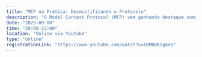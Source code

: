```yaml
---
title: "MCP na Prática: Desmistificando o Protocolo"
description: "O Model Context Protocol (MCP) vem ganhando destaque como uma forma prática e eficiente de conectar ferramentas, dados e fluxos de trabalho em aplicações modernas. Mas como ele realmente funciona na prática? Quais problemas resolve? E, principalmente, o que acontece “por baixo dos panos” quando usamos o protocolo?"
date: "2025-09-08"
time: "20:00-22:00"
location: "Online via Youtube"
type: "online"
registrationLink: "https://www.youtube.com/watch?v=EDMBQKIg4eo"
---
```

